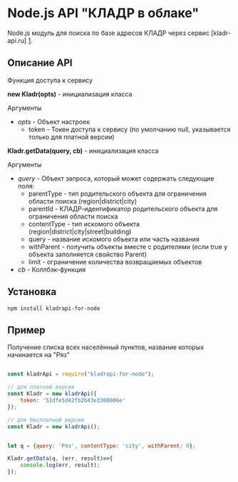 Node.js API "КЛАДР в облаке"
============================

Node.js модуль для поиска по базе адресов КЛАДР через сервис [kladr-api.ru] [1].

Описание API
------------

Функция доступа к сервису


**new Kladr(opts)** - инициализация класса

Аргументы
* *opts* - Объект настроек
	* token - Токен доступа к сервису (по умолчанию null, указывается только для платной версии)
	
**Kladr.getData(query, cb)** - инициализация класса	

Аргументы
* *query* - Объект запроса, который может содержать следующие поля:
	* parentType - тип родительского объекта для ограничения области поиска (region|district|city)
	* parentId - КЛАДР-идентификатор родительского объекта для ограничения области поиска
	* contentType - тип искомого объекта (region|district|city|street|building)
	* query - название искомого объекта или часть названия
	* withParent - получить объекты вместе с родителями (если true у объекта заполняется свойство Parent)
	* limit - ограничение количества возвращаемых объектов
* *cb* - Коллбэк-функция

Установка
---------

`````
npm install kladrapi-for-node
`````

Пример
------
Получение списка всех населённый пунктов, название которых начинается на "Ряз"
`````js

const kladrApi = require("kladrapi-for-node");

// для платной версии
const Kladr = new kladrApi({
    token: '51dfe5d42fb2b43e3300006e'
});

// для бесплатной версии
const Kladr = new kladrApi();


let q = {query: 'Ряз', contentType: 'city', withParent: 0};

Kladr.getData(q, (err, result)=>{
    console.log(err, result);
});

`````

[1]: http://kladr-api.ru/        "КЛАДР API"
